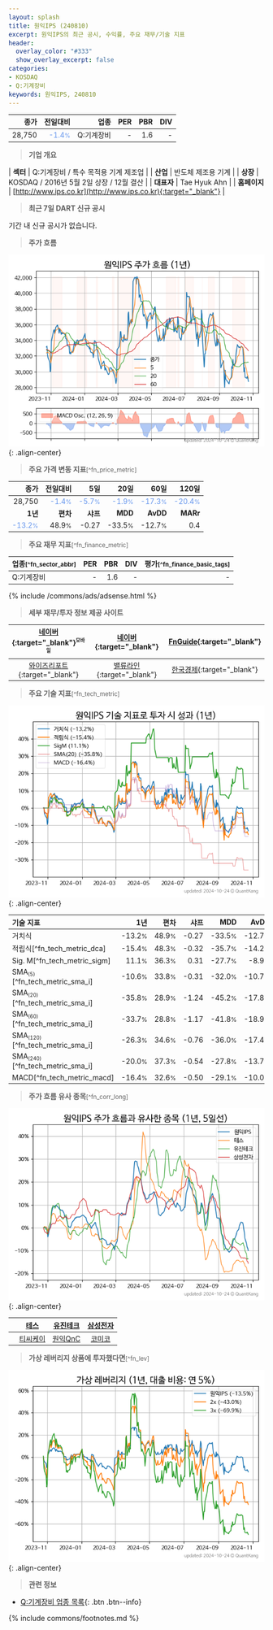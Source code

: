 ```yaml
---
layout: splash
title: 원익IPS (240810)
excerpt: 원익IPS의 최근 공시, 수익률, 주요 재무/기술 지표
header:
  overlay_color: "#333"
  show_overlay_excerpt: false
categories:
- KOSDAQ
- Q:기계장비
keywords: 원익IPS, 240810
---
```


| **종가** | **전일대비** | **업종** | **PER** | **PBR** | **DIV** |
| -------: | -----------: | -------: | ------: | ------: | ------: |
| 28,750 | <span style="color: cornflowerblue">-1.4<small>%</small></span> | Q:기계장비 | - | 1.6 | - |

<!-- more -->


> **기업 개요**<a id="company"></a>

| <span style="white-space:nowrap;">**섹터**</span> | Q:기계장비 / 특수 목적용 기계 제조업 |
| <span style="white-space:nowrap;">**산업**</span> | 반도체 제조용 기계 |
| <span style="white-space:nowrap;">**상장**</span> | KOSDAQ / 2016년 5월 2일 상장 / 12월 결산 |
| <span style="white-space:nowrap;">**대표자**</span> | Tae Hyuk Ahn |
| <span style="white-space:nowrap;">**홈페이지**</span> | [http://www.ips.co.kr](http://www.ips.co.kr){:target="_blank"} |


> **최근 7일 DART 신규 공시**<a id="dart"></a>

기간 내 신규 공시가 없습니다.


> **주가 흐름**<a id="price"></a>

![240810](/stock/images/240810.png){: .align-center}


> **주요 가격 변동 지표**<small>[^fn_price_metric]</small>

| **종가** | **전일대비** | **5일** | **20일** | **60일** | **120일** |
| -------: | -----------: | ------: | -------: | -------: | --------: |
| 28,750 | <span style="color: cornflowerblue">-1.4<small>%</small></span> | <span style="color: cornflowerblue">-5.7<small>%</small></span> | <span style="color: cornflowerblue">-1.9<small>%</small></span> | <span style="color: cornflowerblue">-17.3<small>%</small></span> | <span style="color: cornflowerblue">-20.4<small>%</small></span> |
| **1년** | **편차** | **샤프** | **MDD** | **AvDD** | **MARr** |
| <span style="color: cornflowerblue">-13.2<small>%</small></span> | 48.9<small>%</small> | -0.27 | -33.5<small>%</small> | -12.7<small>%</small> | 0.4 |


> **주요 재무 지표**<small>[^fn_finance_metric]</small>

| **업종**<small>[^fn_sector_abbr]</small> | **PER** | **PBR** | **DIV** | **평가**<small>[^fn_finance_basic_tags]</small> |
| :--------------------------------------- | ------: | ------: | ------: | ----------------------------------------------: |
| Q:기계장비 | - | 1.6 | - | - |



{% include /commons/ads/adsense.html %}

> **세부 재무/투자 정보 제공 사이트**

| [네이버](https://m.stock.naver.com/domestic/stock/240810/finance/summary){:target="_blank"}<sup><small>모바일</small></sup> | [네이버](https://finance.naver.com/item/coinfo.naver?code=240810){:target="_blank"} | [FnGuide](https://comp.fnguide.com/SVO2/ASP/SVD_Invest.asp?gicode=A240810&MenuYn=Y){:target="_blank"} |
| :---: | :---: | :---: |
| [와이즈리포트](https://comp.wisereport.co.kr/company/c1040001.aspx?cmp_cd=240810){:target="_blank"} | [밸류라인](https://www.valueline.co.kr/finance/summary/240810){:target="_blank"} | [한국경제](https://markets.hankyung.com/stock/240810/financial-summary){:target="_blank"} |


> **주요 기술 지표**<small>[^fn_tech_metric]</small>


![240810](/stock/images/240810_tech.png){: .align-center}

| **기술 지표** | **1년** | **편차** | **샤프** | **MDD** | **AvDD** |
| :------------ | ------: | -----------: | -------: | ------: | -------: |
| 거치식 | -13.2<small>%</small> | 48.9<small>%</small> | -0.27 | -33.5<small>%</small> | -12.7<small>%</small> |
| 적립식[^fn_tech_metric_dca] | -15.4<small>%</small> | 48.3<small>%</small> | -0.32 | -35.7<small>%</small> | -14.2<small>%</small> |
| Sig. M[^fn_tech_metric_sigm] | 11.1<small>%</small> | 36.3<small>%</small> | 0.31 | -27.7<small>%</small> | -8.9<small>%</small> |
| SMA<small><sub>(5)</sub></small>[^fn_tech_metric_sma_i] | -10.6<small>%</small> | 33.8<small>%</small> | -0.31 | -32.0<small>%</small> | -10.7<small>%</small> |
| SMA<small><sub>(20)</sub></small>[^fn_tech_metric_sma_i] | -35.8<small>%</small> | 28.9<small>%</small> | -1.24 | -45.2<small>%</small> | -17.8<small>%</small> |
| SMA<small><sub>(60)</sub></small>[^fn_tech_metric_sma_i] | -33.7<small>%</small> | 28.8<small>%</small> | -1.17 | -41.8<small>%</small> | -18.9<small>%</small> |
| SMA<small><sub>(120)</sub></small>[^fn_tech_metric_sma_i] | -26.3<small>%</small> | 34.6<small>%</small> | -0.76 | -36.0<small>%</small> | -17.4<small>%</small> |
| SMA<small><sub>(240)</sub></small>[^fn_tech_metric_sma_i] | -20.0<small>%</small> | 37.3<small>%</small> | -0.54 | -27.8<small>%</small> | -13.7<small>%</small> |
| MACD[^fn_tech_metric_macd] | -16.4<small>%</small> | 32.6<small>%</small> | -0.50 | -29.1<small>%</small> | -10.0<small>%</small> |


> **주가 흐름 유사 종목**<a id="corr"></a><small>[^fn_corr_long]</small>

![240810](/stock/images/240810_corr.png){: .align-center}

|       | [테스](/095610/) | [유진테크](/084370/) | [삼성전자](/005930/) |
| :---: | :------------------------------------: | :------------------------------------: | :------------------------------------: |
|       | [티씨케이](/064760/) | [원익QnC](/074600/) | [코미코](/183300/) |


> **가상 레버리지 상품에 투자했다면**<a id="2x"></a><small>[^fn_lev]</small>

![240810](/stock/images/240810_2x.png){: .align-center}


> **관련 정보**

- [Q:기계장비 업종 목록](/stats/sector/kosdaq_업종_기계장비_종목/){: .btn .btn--info}

{% include commons/footnotes.md %}